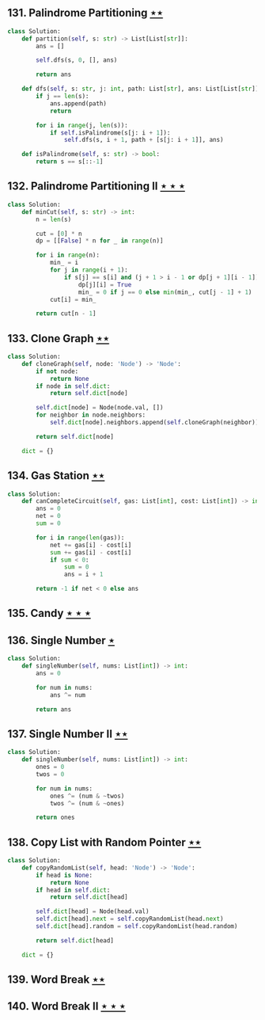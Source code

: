 ## 131. Palindrome Partitioning [$\star\star$](https://leetcode.com/problems/palindrome-partitioning)

```python
class Solution:
    def partition(self, s: str) -> List[List[str]]:
        ans = []

        self.dfs(s, 0, [], ans)

        return ans

    def dfs(self, s: str, j: int, path: List[str], ans: List[List[str]]) -> None:
        if j == len(s):
            ans.append(path)
            return

        for i in range(j, len(s)):
            if self.isPalindrome(s[j: i + 1]):
                self.dfs(s, i + 1, path + [s[j: i + 1]], ans)

    def isPalindrome(self, s: str) -> bool:
        return s == s[::-1]
```

## 132. Palindrome Partitioning II [$\star\star\star$](https://leetcode.com/problems/palindrome-partitioning-ii)

```python
class Solution:
    def minCut(self, s: str) -> int:
        n = len(s)

        cut = [0] * n
        dp = [[False] * n for _ in range(n)]

        for i in range(n):
            min_ = i
            for j in range(i + 1):
                if s[j] == s[i] and (j + 1 > i - 1 or dp[j + 1][i - 1]):
                    dp[j][i] = True
                    min_ = 0 if j == 0 else min(min_, cut[j - 1] + 1)
            cut[i] = min_

        return cut[n - 1]
```

## 133. Clone Graph [$\star\star$](https://leetcode.com/problems/clone-graph)

```python
class Solution:
    def cloneGraph(self, node: 'Node') -> 'Node':
        if not node:
            return None
        if node in self.dict:
            return self.dict[node]

        self.dict[node] = Node(node.val, [])
        for neighbor in node.neighbors:
            self.dict[node].neighbors.append(self.cloneGraph(neighbor))

        return self.dict[node]

    dict = {}
```

## 134. Gas Station [$\star\star$](https://leetcode.com/problems/gas-station)

```python
class Solution:
    def canCompleteCircuit(self, gas: List[int], cost: List[int]) -> int:
        ans = 0
        net = 0
        sum = 0

        for i in range(len(gas)):
            net += gas[i] - cost[i]
            sum += gas[i] - cost[i]
            if sum < 0:
                sum = 0
                ans = i + 1

        return -1 if net < 0 else ans
```

## 135. Candy [$\star\star\star$](https://leetcode.com/problems/candy)

## 136. Single Number [$\star$](https://leetcode.com/problems/single-number)

```python
class Solution:
    def singleNumber(self, nums: List[int]) -> int:
        ans = 0

        for num in nums:
            ans ^= num

        return ans
```

## 137. Single Number II [$\star\star$](https://leetcode.com/problems/single-number-ii)

```python
class Solution:
    def singleNumber(self, nums: List[int]) -> int:
        ones = 0
        twos = 0

        for num in nums:
            ones ^= (num & ~twos)
            twos ^= (num & ~ones)

        return ones
```

## 138. Copy List with Random Pointer [$\star\star$](https://leetcode.com/problems/copy-list-with-random-pointer)

```python
class Solution:
    def copyRandomList(self, head: 'Node') -> 'Node':
        if head is None:
            return None
        if head in self.dict:
            return self.dict[head]

        self.dict[head] = Node(head.val)
        self.dict[head].next = self.copyRandomList(head.next)
        self.dict[head].random = self.copyRandomList(head.random)

        return self.dict[head]

    dict = {}
```

## 139. Word Break [$\star\star$](https://leetcode.com/problems/word-break)

## 140. Word Break II [$\star\star\star$](https://leetcode.com/problems/word-break-ii)
